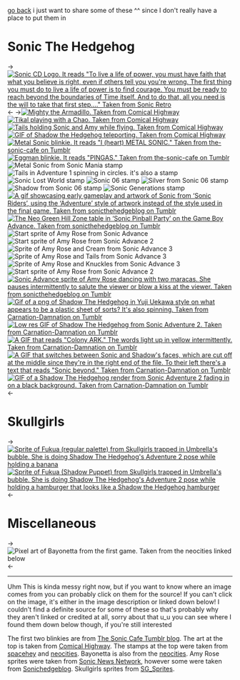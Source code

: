 [go back](https://rentry.co/surgetenrec)
i just want to share some of these ^^ since I don't really have a place to put them in
# Sonic The Hedgehog
->[![Sonic CD Logo. It reads "To live a life of power, you must have faith that what you believe is right, even if others tell you you're wrong. The first thing you must do to live a life of power is to find courage. You must be ready to reach beyond the boundaries of Time itself. And to do that, all you need is the will to take that first step...." Taken from Sonic Retro](http://info.sonicretro.org/images/thumb/e/ef/Sonic_the_Hedgehog_CD_Logo.png/800px-Sonic_the_Hedgehog_CD_Logo.png)](http://info.sonicretro.org/File:Sonic_the_Hedgehog_CD_Logo.png)<-
->[![Mighty the Armadillo. Taken from Comical Highway](http://www5d.biglobe.ne.jp/~aoi-k/sozai/icon/i_mighty.gif)](http://www5d.biglobe.ne.jp/~aoi-k/sozai/index.html) [![Tikal playing with a Chao. Taken from Comical Highway](http://www5d.biglobe.ne.jp/~aoi-k/sozai/icon/i_tikal.gif)](http://www5d.biglobe.ne.jp/~aoi-k/sozai/index.html) [![Tails holding Sonic and Amy while flying. Taken from Comical Highway](http://www5d.biglobe.ne.jp/~aoi-k/sozai/anime/falltail.gif)](http://www5d.biglobe.ne.jp/~aoi-k/sozai/index.html) [![GIF of Shadow the Hedgehog teleporting. Taken from Comical Highway](http://www5d.biglobe.ne.jp/~aoi-k/sozai/anime/shadow2.gif)](http://www5d.biglobe.ne.jp/~aoi-k/sozai/index.html) [![Metal Sonic blinkie. It reads "I (heart) METAL SONIC." Taken from the-sonic-cafe on Tumblr](https://64.media.tumblr.com/eabfca66a986bdf1c4b06f49854886b7/tumblr_prd667qidG1wlhippo2_250.gifv)](https://the-sonic-cafe.tumblr.com/post/184817823442/some-sonic-blinkies-i-made-for-fun) [![Eggman blinkie. It reads "PINGAS." Taken from the-sonic-cafe on Tumblr](https://64.media.tumblr.com/14c1bdeff22efa4f029ef52c9c269056/tumblr_prd667qidG1wlhippo1_250.gifv)](https://the-sonic-cafe.tumblr.com/post/184817823442/some-sonic-blinkies-i-made-for-fun) ![Metal Sonic from Sonic Mania stamp](https://external-media.spacehey.net/media/sHru_p32OJHMqF6SvzLDmRgvTACUpX9ut54zinEO2ofo=/https://media.discordapp.net/attachments/1067283016738680902/1078823339172311070/IMG_2140.gif)  ![Tails in Adventure 1 spinning in circles. it's also a stamp](https://external-media.spacehey.net/media/sHzhQcHcaoH2f6Cp1UEe4yNS5w16R8Z4qzxa9UJV3xoY=/https://media.discordapp.net/attachments/1071270065762218016/1071270118094557184/d89ph3p-eb407853-cdcc-4b83-bcc1-c5baf8727144.gif) ![Sonic Lost World stamp](https://external-media.spacehey.net/media/sre3lqpkCNS9XD_UVXhJHYpGk7R4GADFz51hqBal6Adc=/https://media.discordapp.net/attachments/1067283016738680902/1071270190832168970/d66xuhe-04ef93cc-7d04-491e-b3b8-d9a695e9fee4.gif) ![Sonic 06 stamp](https://external-media.spacehey.net/media/sAdmhheDedZbYkmVaWVKygoII0cViEDXVocnE64p9vSU=/https://media.discordapp.net/attachments/1067283016738680902/1073363349494038660/sonic_the_hedgehog__2006__stamp_by_natakiro_d6vlepc.gif) ![Silver from Sonic 06 stamp](https://external-media.spacehey.net/media/sPFGyWEyYQEvoHYIiTrPiBVoGRs8IW8V4xzOR89wpZWM=/https://media.discordapp.net/attachments/1067283016738680902/1073363205902045204/d6vlfpu-6c5c8d04-61f4-491f-87e8-c26e17b30dce.gif) ![Shadow from Sonic 06 stamp](https://external-media.spacehey.net/media/se1rDGPOAeHF2C4M6Eq6G8Tk0j1tNUX14ZdvhZ_mA7Cw=/https://media.discordapp.net/attachments/1067276653673316362/1073363292652851312/shadow_the_hedgehog__2006__stamp_by_natakiro_d6vlff9.gif) ![Sonic Generations stamp](https://external-media.spacehey.net/media/seH5PuN3P1kDBS7o9N6gPBjsd3Gp2cXnG2sok6I7WXR4=/https://media.discordapp.net/attachments/1067283016738680902/1067290921332387851/IMG_4153.gif) 
[![A gif showcasing early gameplay and artwork of Sonic from ‘Sonic Riders’, using the ‘Adventure’ style of artwork instead of the style used in the final game. Taken from sonicthehedgeblog on Tumblr](https://64.media.tumblr.com/e10a4d864f1efc5a0a1ac3aac589f0f7/tumblr_p8pvuntxOS1w1kerio2_640.gifv)](https://www.sonicthehedgeblog.com/post/173939716485/early-artwork-of-sonic-from-sonic-riders-using)
[![The Neo Green Hill Zone table in ‘Sonic Pinball Party’ on the Game Boy Advance. Taken from sonicthehedgeblog on Tumblr](https://64.media.tumblr.com/a72daf6c52ffb9216c6a5684a9438562/tumblr_p75h6nk8AE1w1kerio1_540.gifv)](https://www.sonicthehedgeblog.com/post/172936045381/the-neo-green-hill-zone-table-in-sonic-pinball)
![Start sprite of Amy Rose from Sonic Advance](https://static.wikia.nocookie.net/sonic/images/9/9d/Amyadvance.gif/revision/latest?cb=20090907040631) ![Start sprite of Amy Rose from Sonic Advance 2](https://static.wikia.nocookie.net/sonic/images/e/e7/Amy_Rose_start_Advance_2.gif/revision/latest?cb=20160103160926) ![Sprite of Amy Rose and Cream from Sonic Advance 3](https://static.wikia.nocookie.net/sonic/images/b/bd/Amy_Cream_Cheese_SA3.png/revision/latest?cb=20190717162617) ![Sprite of Amy Rose and Tails from Sonic Advance 3](https://static.wikia.nocookie.net/sonic/images/d/d9/Amy_and_Tails_SA3.png/revision/latest?cb=20220204033135) ![Sprite of Amy Rose and Knuckles from Sonic Advance 3](https://static.wikia.nocookie.net/sonic/images/d/da/Amy_and_Knuckles_SA3.png/revision/latest?cb=20190717064757)  ![Start sprite of Amy Rose from Sonic Advance 2](https://static.wikia.nocookie.net/sonic/images/6/6a/AMTBOSE.png/revision/latest?cb=20181127203417)
[![Sonic Advance sprite of Amy Rose dancing with two maracas. She pauses intermittently to salute the viewer or blow a kiss at the viewer. Taken from sonicthehedgeblog on Tumblr](https://cdn.discordapp.com/attachments/763550633440706601/1161888743150600222/169708303984332580.gif?ex=6539f037&is=65277b37&hm=bd95c484f6c2d8482fa786896f8059f6f15e249a3590b814580140fc09882ed9&)](https://sonicartresources.tumblr.com/post/162863869394/sonichedgeblog-amy-rose-appears-in-the-sound)
[![Gif of a png of Shadow The Hedgehog in Yuji Uekawa style on what appears to be a plastic sheet of sorts? It's also spinning. Taken from Carnation-Damnation on Tumblr](https://64.media.tumblr.com/46af3c487dc5715a580e56d35878d281/e7923f61b2825e5f-48/s1280x1920/40c857665174c4c4e471928f839eaa2a5077d4e9.gifv)](https://carnation-damnation.tumblr.com/post/718392871467827200/part-2-of-my-sonic-gifcitesorg-post-shadow-the) [![Low res GIF of Shadow The Hedgehog from Sonic Adventure 2. Taken from Carnation-Damnation on Tumblr](https://64.media.tumblr.com/45c49dfcca39f41f80f9e082ac70e8a0/e7923f61b2825e5f-85/s250x400/0b0a66905509d6495e9e739092b317cfa9427d62.gifv)](https://carnation-damnation.tumblr.com/post/718392871467827200/part-2-of-my-sonic-gifcitesorg-post-shadow-the) [![A GIF that reads "Colony ARK." The words light up in yellow intermittently. Taken from Carnation-Damnation on Tumblr](https://64.media.tumblr.com/8f9398c710c5c0563aa713b88cb32f66/e7923f61b2825e5f-21/s100x200/1a8c119b7d21f36bf4094d15db244feb79cc9856.gifv)](https://carnation-damnation.tumblr.com/post/718392871467827200/part-2-of-my-sonic-gifcitesorg-post-shadow-the) [![A GIF that switches between Sonic and Shadow's faces, which are cut off at the middle since they're in the right end of the file. To their left there's a text that reads "Sonic beyond." Taken from Carnation-Damnation on Tumblr](https://64.media.tumblr.com/dc4519151581050c66b16c9cfa00fbb8/e7923f61b2825e5f-4d/s100x200/02ab917988d63e1a02015b8e9ef8bcda3445fe8e.gifv)](https://carnation-damnation.tumblr.com/post/718392871467827200/part-2-of-my-sonic-gifcitesorg-post-shadow-the) [![GIF of a Shadow The Hedgehog render from Sonic Adventure 2 fading in on a black background. Taken from Carnation-Damnation on Tumblr](https://64.media.tumblr.com/dda76add81679783ef0e8ab01e947f07/e7923f61b2825e5f-eb/s250x400/fa9f30985ed6f0d283777cadf3460debeaeaf937.gifv)](https://carnation-damnation.tumblr.com/post/718392871467827200/part-2-of-my-sonic-gifcitesorg-post-shadow-the)<-
# Skullgirls
->[![Sprite of Fukua (regular palette) from Skullgirls trapped in Umbrella's bubble. She is doing Shadow The Hedgehog's Adventure 2 pose while holding a banana](https://pbs.twimg.com/media/FQaQKv-WYAwgVHw?format=png&name=small)](https://twitter.com/SG_Sprites) [![Sprite of Fukua (Shadow Puppet) from Skullgirls trapped in Umbrella's bubble. She is doing Shadow The Hedgehog's Adventure 2 pose while holding a hamburger that looks like a Shadow the Hedgehog hamburger](https://pbs.twimg.com/media/FQaQM7eXEAcYex0?format=png&name=small)](https://twitter.com/SG_Sprites)<-
# Miscellaneous
-> ![Pixel art of Bayonetta from the first game. Taken from the neocities linked below](https://shishka.neocities.org/shishka/img/videogames/129.gif)<-
***
Uhm This is kinda messy right now, but if you want to know where an image comes from you can probably click on them for the source! If you can't click on the image, it's either in the image description or linked down below! I couldn't find a definite source for some of these so that's probably why they aren't linked or credited at all, sorry about that u_u you can see where I found them down below though, if you're still interested

The first two blinkies are from [The Sonic Cafe Tumblr blog](https://the-sonic-cafe.tumblr.com/post/184817823442/some-sonic-blinkies-i-made-for-fun). The art at the top is taken from [Comical Highway](http://www5d.biglobe.ne.jp/~aoi-k/map.html). The stamps at the top were taken from [spacehey](https://blog.spacehey.com/entry?id=605981) and [neocities](https://shishka.neocities.org/shishka/new). Bayonetta is also from the [neocities](https://shishka.neocities.org/shishka/new). Amy Rose sprites were taken from [Sonic News Network](https://sonic.fandom.com/wiki/Amy_Rose/Gallery#Sprites), however some were taken from [Sonichedgeblog](https://sonicartresources.tumblr.com/). Skullgirls sprites from [SG_Sprites](https://twitter.com/SG_Sprites).